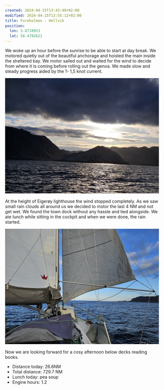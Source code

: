 ```yaml
---
created: 2024-04-25T13:43:49+02:00
modified: 2024-04-25T13:55:12+02:00
title: Fureholmen - Hellvik
position:
  lon: 5.8718953
  lat: 58.4792621
---
```


We woke up an hour before the sunrise to be able to start at day break. We motored quietly out of the beautiful anchorage and hoisted the main inside the sheltered bay. We motor sailed out and waited for the wind to decide from where it is coming before rolling out the genoa. We made slow and steady progress aided by the 1- 1,5 knot current.

![Image](../2024/4f206a9035650edc0a666ccebbc8f51a.jpg) 

At the height of Eigerøy lighthouse the wind stopped completely. As we saw small rain clouds all around us we decided to motor the last 4 NM and not get wet. We found the town dock without any hassle and tied alongside. We ate lunch while sitting in the cockpit and when we were done, the rain started. 

![Image](../2024/e9adab8105a1c6c33e46831a117f3aa6.jpg) 

Now we are looking forward for a cosy afternoon below decks reading books. 

* Distance today: 26.6NM
* Total distance: 729.7 NM
* Lunch today: pea soup
* Engine hours: 1.2
